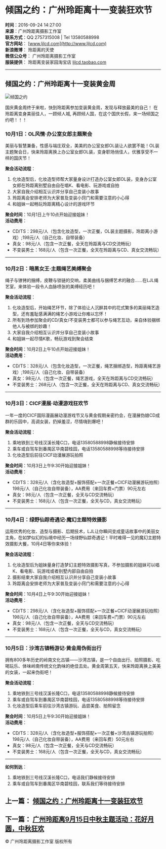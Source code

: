 # 倾国之约：广州玲距离十一变装狂欢节

**时间**：2016-09-24 14:27:00  
**来源**：广州玲距离摄影工作室  
**联系方式**：QQ 2757315008 | Tel 13580588998  
**官方网站**： [www.ljlcd.com](http://www.ljlcd.com)  
**新浪微博**： 玲距离的天使  
**微信公众号**： 广州玲距离摄影工作室  
**服装提供**： 玲距离变装家园淘宝店 [ljlcd.taobao.com](http://ljlcd.taobao.com)

---

## 倾国之约：广州玲距离十一变装黄金周

![倾国之约](http://www.ljlcd.com/file/news/201902/20/_fileID=4142.jpeg)

国庆黄金周终于来啦，快到玲距离参加变装黄金周，发现与释放最美的自己！ 在玲距离变身美丽佳人，一顾倾人城, 再顾倾人国，在这个国庆长假，来一场倾国之约吧！！！

### 10月1日：OL风情·办公室女郎主题聚会
美丽与智慧兼备，性感与端庄双全，美美的办公室女郎OL装让人欲罢不能！OL装主题聚会日，快来玲距离换上办公室女郎OL装，变身职场俏佳人，优雅享受不一样的国庆节！

**聚会活动流程**：
1. 化妆造型后，化妆造型师帮大家量身设计打造办公室女郎OL装，变身办公室女郎在玲距离别墅自由自在唱K、看电影、玩游戏或自拍
2. 大家自我介绍相互认识并分享自己变装小故事
3. 玲距离会安排老师为大家普及变装小窍门和需要注意的小心得
4. 和姐妹一起畅玩玲距离精心设计的游戏环节

**聚会时间**：10月1日上午10点开始迎接姐妹！  
**活动费用**：
- CD/TS：298元/人（包含化妆造型，一次正餐，OL装主题摄影，玲距离小游戏）;198元/人（自己化妆、自带装备）
- 真女：98元/人（包含一次正餐，全天在玲距离与CD交流畅玩）
- 不变装男士：168元/人（包含一次正餐，全天在玲距离与CD、真女交流畅玩）

---

### 10月2日：暗黑女王·主题绳艺美缚聚会
绳子与镣铐的捆缚，皮鞭与锁链的交响，柔美曲线与捆缚艺术的融合……在LJL绳艺室，来体验一段令人血脉喷张的美缚经历吧！

**聚会活动流程**：
1. 化妆造型后，开始绳艺环节，除了体验让人沉醉其中的花式繁多的美丽绳艺造型，还有羞耻感满满的绳艺小游戏让你难以忘怀！
2. 所有到场参加聚会的CD/真女/不变装男士都可以参与绳艺互动，亲自体验捆绑他人与被绑的妙趣！
3. 大家自我介绍相互认识并分享自己变装小故事
4. 和姐妹一起尽情K歌，畅玩游戏到聚会结束

**聚会时间**：10月2日上午10点开始迎接姐妹！  
**活动费用**：
- CD/TS：328元/人（包含化妆造型，一次正餐，绳艺捆绑造型，玲距离绳艺游戏）;198元/人（自己化妆、自带装备）
- 真女：98元/人（包含一次正餐，绳艺游戏，全天在玲距离与CD交流畅玩）
- 不变装男士：268元/人（包含一次正餐，全天在玲距离与CD、真女交流畅玩）

---

### 10月3日：CICF漫展·动漫游戏狂欢节
一年一度的CICF国际漫画展动漫游戏节又与黄金假期亲密约会，在漫展伪娘CD成群的乐园中，高调女装，扔掉羞涩，尽情嗨到爆吧！

**聚会活动流程**：
1. 乘地铁到三号线汉溪长隆C口，电话13580588998静候接待安排
2. 乘车或自驾车到番禺区华南碧桂园，电话13580588998等待接待安排
3. 化妆造型后前往CICF动漫展游玩拍照

**聚会时间**：10月3日上午9:30开始迎接姐妹！  
**活动费用**：
- CD/TS：328元/人（含化妆造型+服饰搭配+一次正餐+CICF动漫展游玩拍照）198元/人（自己化妆自带装备），AA费用（来回车费+门票）90元左右 
- 真女：98元/人（包含一次正餐，全天与CD交流畅玩）
- 不变装男士：168元/人（包含一次正餐，全天与CD，真女交流畅玩）

---

### 10月4日：绿野仙踪奇遇记·魔幻主题特效摄影
运用优秀的化妆、造型与摄影、后期技术，LJL让你瞬间变成童话故事中的美丽女主角，在如梦似幻的仙境中经历一场绿野仙踪奇遇记！平时难得一见的魔幻主题特效摄影大餐，10月4日等你来体验！

**聚会活动流程**：
1. 化妆造型后为姐妹量身打造梦幻主题特效摄影写真，不参加摄影的姐妹可以唱K、看电影、玩游戏或者别墅内部自由自拍
2. 摄影结束大家自我介绍相互认识并分享自己变装小故事
3. 玲距离会安排老师为大家普及变装小窍门和需要注意的小心得

**聚会时间**：10月4日上午9:30开始迎接姐妹！  
**活动费用**：
- CD/TS：298元/人（含化妆造型+服饰搭配+一次正餐+CICF动漫展游玩拍照）198元/人（自己化妆自带装备），AA费用（来回车费+门票）90元左右
- 真女：98元/人（包含一次正餐，全天与CD交流畅玩）
- 不变装男士：168元/人（包含一次正餐，全天与CD，真女交流畅玩）

---

### 10月5日：沙湾古镇畅游记·黄金周伪街出行
拥有800多年历史的岭南文化古镇——沙湾古镇，是一个自由出行、拍照摄影、吃喝玩乐、体味岭南传统文化韵味的绝佳去处。黄金周第五天，快来玲距离换上美美的女装，一起来伪街吧！

**聚会活动流程**：
1. 乘地铁到三号线汉溪长隆C口，电话13580588998静候接待安排
2. 乘车或自驾车到番禺区华南碧桂园，电话13580588998等待接待安排
3. 化妆造型后乘车前往沙湾古镇游玩、品尝美食、拍照留念

**聚会时间**：10月5日上午9:30开始迎接姐妹！  
**活动费用**：
- CD/TS：328元/人（含化妆造型+服饰搭配+一次正餐+沙湾古镇游玩拍照）198元/人（自己化妆自带装备），AA费用（来回车费）50元左右
- 真女：98元/人（包含一次正餐，全天与CD交流畅玩）
- 不变装男士：168元/人（包含一次正餐，全天与CD，真女交流畅玩）

---

**如何到达**：  
1. 乘地铁到三号线汉溪长隆C口，电话我们静候接待安排  
2. 乘车或自驾车到番禺区华南碧桂园，联系我们等待接待安排  

## 上一篇： [倾国之约：广州玲距离十一变装狂欢节](#)
## 下一篇： [广州玲距离9月15日中秋主题活动：花好月圆，中秋狂欢](#)

© 广州玲距离摄影工作室 版权所有